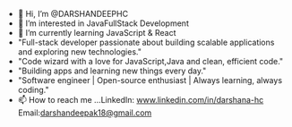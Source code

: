 - 👋 Hi, I’m @DARSHANDEEPHC
- 👀 I’m interested in JavaFullStack Development
- 🌱 I’m currently learning JavaScript & React
- "Full-stack developer passionate about building scalable applications and exploring new technologies."
- "Code wizard with a love for JavaScript,Java and clean, efficient code."
- "Building apps and learning new things every day."
- "Software engineer | Open-source enthusiast | Always learning, always coding."
- 📫 How to reach me ...LinkedIn: www.linkedin.com/in/darshana-hc  Email:darshandeepak18@gmail.com

<!---
DARSHANDEEPHC/DARSHANDEEPHC is a ✨ special ✨ repository because its `README.md` (this file) appears on your GitHub profile.
You can click the Preview link to take a look at your changes.
--->
